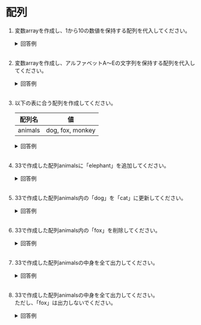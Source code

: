 # 配列


1. 変数arrayを作成し、1から10の数値を保持する配列を代入してください。
    <details><summary>回答例</summary><div>
            
    ```
    $array = [1, 2, 3, 4, 5, 6, 7, 8, 9, 10];
    ```
            
    </div></details>
        

    <br>
	

2. 変数arrayを作成し、アルファベットA〜Eの文字列を保持する配列を代入してください。
    <details><summary>回答例</summary><div>
            
    ```
    $array = ["A", "B", "C", "D", "E"];
    ```
            
    </div></details>
        

    <br>
	
3. 以下の表に合う配列を作成してください。   
	
    | 配列名  | 値               |
    | ------- | ---------------- |
    | animals | dog, fox, monkey |

    <details><summary>回答例</summary><div>

    ```
    $animals = ["dog", "fox", "monkey"];
    ```
        
    </div></details>
        

    <br>

4. 33で作成した配列animalsに「elephant」を追加してください。  

    <details><summary>回答例</summary><div>
            
    ```
    $animals[] = "elephant";
    ```
            
    </div></details>
        

    <br>
	
5. 33で作成した配列animals内の「dog」を「cat」に更新してください。  

    <details><summary>回答例</summary><div>
            
    ```
    $animals[0] = "cat";
    ```
            
    </div></details>
        

    <br>
	
6. 33で作成した配列animals内の「fox」を削除してください。  

    <details><summary>回答例</summary><div>
            
    ```
    unset($animals['1']);
    var_dump($animals);
    ```
            
    </div></details>
        

    <br>
	
7. 33で作成した配列animalsの中身を全て出力してください。  

    <details><summary>回答例</summary><div>
            
    ```
    foreach($animals as $animal) {
        echo $animal;
        echo '<br>';
    }
    ```
            
    </div></details>
        

    <br>
	
8. 33で作成した配列animalsの中身を全て出力してください。  
ただし、「fox」は出力しないでください。  

    <details><summary>回答例</summary><div>
            
    ```
    foreach($animals as $animal) {
        if ($animal !== 'fox') {
            echo $animal;
            echo '<br>';
        }
    }
    ```
            
        
    </div></details>
        

    <br>

